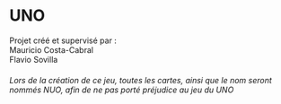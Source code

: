 # UNO

Projet créé et supervisé par :   
Mauricio Costa-Cabral   
Flavio Sovilla

###### Lors de la création de ce jeu, toutes les cartes, ainsi que le nom seront nommés NUO, afin de ne pas porté préjudice au jeu du UNO ######

